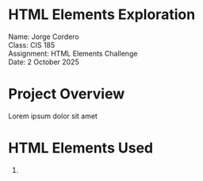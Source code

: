 # HTML Elements Exploration

Name: Jorge Cordero  
Class: CIS 185  
Assignment: HTML Elements Challenge  
Date: 2 October 2025  

# Project Overview

Lorem ipsum dolor sit amet

# HTML Elements Used

1. <blockquote>
